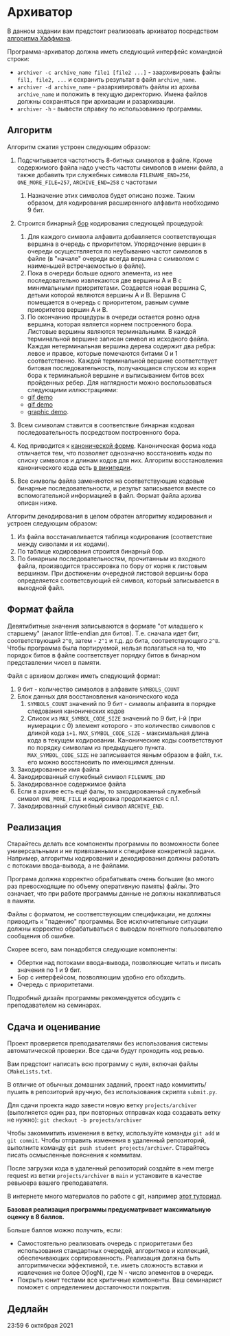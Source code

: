 # Архиватор

В данном задании вам предстоит реализовать архиватор
посредством [алгоритма Хаффмана](https://en.wikipedia.org/wiki/Huffman_coding).

Программа-архиватор должна иметь следующий интерфейс командной строки:

* `archiver -c archive_name file1 [file2 ...]` - заархивировать файлы `fil1, file2, ...` и сохранить результат в
  файл `archive_name`.
* `archiver -d archive_name` - разархивировать файлы из архива `archive_name` и положить в текущую директорию. Имена
  файлов должны сохраняться при архивации и разархивации.
* `archiver -h` - вывести справку по использованию программы.

## Алгоритм

Алгоритм сжатия устроен следующим образом:

1. Подсчитывается частотность 8-битных символов в файле. Кроме содержимого файла надо учесть частоты символов в имени
   файла, а также добавить три служебных символа `FILENAME_END=256`, `ONE_MORE_FILE=257`, `ARCHIVE_END=258` с частотами
   1. Назначение этих символов будет описано позже. Таким образом, для кодирования расширенного алфавита необходимо 9
   бит.
1. Строится бинарный [бор](https://en.wikipedia.org/wiki/Trie) кодирования следующей процедурой:
    1. Для каждого символа алфавита добавляется соответствующая вершина в очередь с приоритетом. Упорядочение вершин в
       очереди осуществляется по неубыванию частот символов в файле (в "начале" очереди всегда вершина с символом с
       наименьшей встречаемостью в файле).
    1. Пока в очереди больше одного элемента, из нее последовательно извлекаются две вершины A и B с минимальными
       приоритетами. Создается новая вершина С, детьми которой являются вершины A и B. Вершина C помещается в очередь с
       приоритетом, равным сумме приоритетов вершин A и B.
    1. По окончанию процедуры в очереди остается ровно одна вершина, которая является корнем построенного бора. Листовые
       вершины являются терминальными. В каждой терминальной вершине записан символ из исходного файла. Каждая
       нетерминальная вершина дерева содержит два ребра: левое и правое, которые помечаются битами 0 и 1 соответственно.
       Каждой терминальной вершине соответствует битовая последовательность, получающаяся спуском из корня бора к
       терминальной вершине и выписыванием битов всех пройденных ребер. Для наглядности можно воспользоваться следующими
       иллюстрациями:

    * [gif demo](https://commons.wikimedia.org/wiki/File:Huffmantree_ru_animated.gif?uselang=ru)
    * [gif demo](https://commons.wikimedia.org/wiki/File:Huffman_huff_demo.gif)
    * [graphic demo](https://people.ok.ubc.ca/ylucet/DS/Huffman.html).
1. Всем символам ставится в соответствие бинарная кодовая последовательность посредством построенного бора.
1. Код приводится к [канонической форме](https://en.wikipedia.org/wiki/Canonical_Huffman_code). Каноническая форма кода
   отличается тем, что позволяет однозначно восстановить коды по списку символов и длинам кодов для них. Алгоритм
   восстановления канонического кода есть [в википедии](https://en.wikipedia.org/wiki/Canonical_Huffman_code).
1. Все символы файла заменяются на соответствующие кодовые бинарные последовательности, и результ записывается вместе со
   вспомогательной информацией в файл. Формат файла архива описан ниже.

Алгоритм декодирования в целом обратен алгоритму кодирования и устроен следующим образом:

1. Из файла восстанавливается таблица кодирования (соответствие между сиволами и их кодами).
1. По таблице кодирования строится бинарный бор.
1. По бинарным последовательностям, прочитанным из входного файла, производится трассировка по бору от корня к листовым
   вершинам. При достижении очередной листовой вершины бора определяется соответсвующий ей символ, который записывается
   в выходной файл.

## Формат файла

Девятибитные значения записываются в формате "от младшего к старшему" (аналог little-endian для битов). Т.е. сначала
идет бит, соответствующий `2^0`, затем - `2^1` и т.д. до бита, соответствующего `2^8`. Чтобы программа была портируемой,
нельзя полагаться на то, что порядок битов в файле соответствует порядку битов в бинарном представлении чисел в памяти.

Файл с архивом должен иметь следующий формат:

1. 9 бит - количество символов в алфавите `SYMBOLS_COUNT`
1. Блок данных для восстановления канонического кода
    1. `SYMBOLS_COUNT` значений по 9 бит - символы алфавита в порядке следования канонических кодов
    1. Список из `MAX_SYMBOL_CODE_SIZE` значений по 9 бит, i-й (при нумерации с 0) элемент которого - это количество
       символов с длиной кода `i+1`. `MAX_SYMBOL_CODE_SIZE` - максимальная длина кода в текущем кодировании.
       Канонические коды соответствуют по порядку символам из предыдущего пункта. `MAX_SYMBOL_CODE_SIZE` не записывается
       явным образом в файл, т.к. его можно восстановить по имеющимся данным.
1. Закодированное имя файла
1. Закодированный служебный символ `FILENAME_END`
1. Закодированное содержимое файла
1. Если в архиве есть ещё фалы, то закодированный служебный символ `ONE_MORE_FILE` и кодировка продолжается с п.1.
1. Закодированный служебный символ `ARCHIVE_END`.

## Реализация

Старайтесь делать все компоненты программы по возможности более универсальными и не привязанными к специфике конкретной
задачи. Например, алгоритмы кодирования и декодирования должны работать с потоками ввода-вывода, а не файлами.

Програма должна корректно обрабатывать очень большие (во много раз превосходящие по объему оперативную память) файлы.
Это означает, что при работе программы данные не должны накапливаться в памяти.

Файлы с форматом, не соответствующим спецификации, не должны приводить к "падению" программы. Все исключительные
ситуации должны корректно обрабатываться с выводом понятного пользователю сообщения об ошибке.

Скорее всего, вам понадобятся следующие компоненты:

- Обертки над потоками ввода-вывода, позволяющие читать и писать значения по 1 и 9 бит.
- Бор с интерфейсом, позволяющим удобно его обходить.
- Очередь с приоритетами.

Подробный дизайн программы рекомендуется обсудить с преподавателем на семинарах.

## Сдача и оценивание

Проект проверяется преподавателями без использования системы автоматической проверки. Все сдачи будут проходить код
ревью.

Вам предстоит написать всю программу с нуля, включая файлы `CMakeLists.txt`.

В отличие от обычных домашних заданий, проект надо коммитить/пушить в репозиторий вручную, без использования
скрипта `submit.py`.

Для сдачи проекта надо завести новую ветку `projects/archiver` (выполняется один раз, при повторных отправках кода
создавать ветку не нужно):
`git checkout -b projects/archiver`

Чтобы закоммитить изменения в ветку, используйте команды `git add` и `git commit`. Чтобы отправить изменения в удаленный
репозиторий, выполните команду `git push student projects/archiver`. Старайтесь писать осмысленные пояснения к коммитам.

После загрузки кода в удаленный репозиторий создайте в нем merge request из ветки `projects/archiver` в `main` и
установите в качестве ревьюера вашего преподавателя.

В интернете много материалов по работе с git, например [этот туториал](https://rogerdudler.github.io/git-guide/).

**Базовая реализация программы предусматривает максимальную оценку в 8 баллов.**

Больше баллов можно получить, если:

- Самостоятельно реализовать очередь с приоритетами без использования стандартных очередей, алгоритмов и коллекций,
  обеспечивающих сортированность. Реализация должна быть алгоритмически эффективной, т.е. иметь сложность вставки и
  извлечения не более O(logN), где N - число элементов в очереди.
- Покрыть юнит тестами все критичные компоненты. Ваш семинарист поможет с определением достаточности покрытия.

## Дедлайн

23:59 6 октябрая 2021
